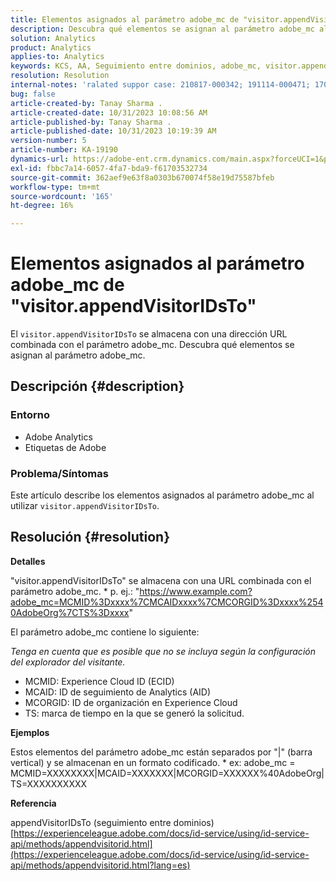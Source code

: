 ```yaml
---
title: Elementos asignados al parámetro adobe_mc de "visitor.appendVisitorIDsTo"
description: Descubra qué elementos se asignan al parámetro adobe_mc al utilizar "visitor.appendVisitorIDsTo".
solution: Analytics
product: Analytics
applies-to: Analytics
keywords: KCS, AA, Seguimiento entre dominios, adobe_mc, visitor.appendVisitorIDsTo
resolution: Resolution
internal-notes: 'ralated suppor case: 210817-000342; 191114-000471; 170123-000011; 220408-000014'
bug: false
article-created-by: Tanay Sharma .
article-created-date: 10/31/2023 10:08:56 AM
article-published-by: Tanay Sharma .
article-published-date: 10/31/2023 10:19:39 AM
version-number: 5
article-number: KA-19190
dynamics-url: https://adobe-ent.crm.dynamics.com/main.aspx?forceUCI=1&pagetype=entityrecord&etn=knowledgearticle&id=34b58e7a-d577-ee11-8179-6045bd006149
exl-id: fbbc7a14-6057-4fa7-bda9-f61703532734
source-git-commit: 362aef9e63f8a0303b670074f58e19d75587bfeb
workflow-type: tm+mt
source-wordcount: '165'
ht-degree: 16%

---
```


# Elementos asignados al parámetro adobe_mc de &quot;visitor.appendVisitorIDsTo&quot;


El `visitor.appendVisitorIDsTo` se almacena con una dirección URL combinada con el parámetro adobe_mc. Descubra qué elementos se asignan al parámetro adobe_mc.

## Descripción {#description}


### Entorno

- Adobe Analytics
- Etiquetas de Adobe


### Problema/Síntomas

Este artículo describe los elementos asignados al parámetro adobe_mc al utilizar `visitor.appendVisitorIDsTo`.


## Resolución {#resolution}


<b>Detalles</b>

&quot;visitor.appendVisitorIDsTo&quot; se almacena con una URL combinada con el parámetro adobe_mc.
\* p. ej.: &quot;https://www.example.com?adobe_mc=MCMID%3Dxxxx%7CMCAIDxxxx%7CMCORGID%3Dxxxx%2540AdobeOrg%7CTS%3Dxxxx&quot;

El parámetro adobe_mc contiene lo siguiente:

*Tenga en cuenta que es posible que no se incluya según la configuración del explorador del visitante.*

- MCMID: Experience Cloud ID (ECID)
- MCAID: ID de seguimiento de Analytics (AID)
- MCORGID: ID de organización en Experience Cloud
- TS: marca de tiempo en la que se generó la solicitud.


<b>Ejemplos</b>

Estos elementos del parámetro adobe_mc están separados por &quot;|&quot; (barra vertical) y se almacenan en un formato codificado.
\* ex: adobe_mc = MCMID=XXXXXXXX|MCAID=XXXXXXX|MCORGID=XXXXXX%40AdobeOrg|TS=XXXXXXXXXX

<b>Referencia</b>

appendVisitorIDsTo (seguimiento entre dominios)
[https://experienceleague.adobe.com/docs/id-service/using/id-service-api/methods/appendvisitorid.html](https://experienceleague.adobe.com/docs/id-service/using/id-service-api/methods/appendvisitorid.html?lang=es)
